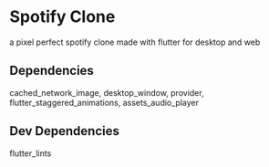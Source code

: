 # Spotify Clone

a pixel perfect spotify clone made with flutter for desktop and web

## Dependencies

cached_network_image, desktop_window, provider, flutter_staggered_animations, assets_audio_player

## Dev Dependencies

flutter_lints
